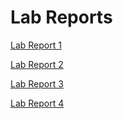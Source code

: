 # Lab Reports
[Lab Report 1](https://syeinw.github.io/cse15l-lab-reports/LabReport1.html)

[Lab Report 2](https://syeinw.github.io/cse15l-lab-reports/LabReport2.html)

[Lab Report 3](https://syeinw.github.io/cse15l-lab-reports/LabReport3.html)

[Lab Report 4](https://syeinw.github.io/cse15l-lab-reports/LabReport4.html)
